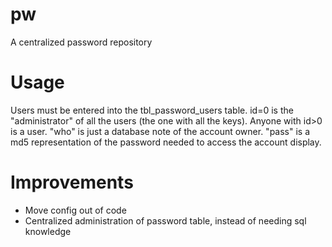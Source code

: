 # pw
A centralized password repository

# Usage
Users must be entered into the tbl_password_users table. id=0 is the "administrator" of all the users (the one with all the keys). Anyone with id>0 is a user. "who" is just a database note of the account owner. "pass" is a md5 representation of the password needed to access the account display.

# Improvements
- Move config out of code
- Centralized administration of password table, instead of needing sql knowledge
